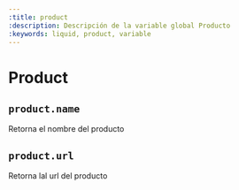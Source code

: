 ```yaml
---
:title: product 
:description: Descripción de la variable global Producto 
:keywords: liquid, product, variable
---
```

# Product 

## `product.name`
Retorna el nombre del producto

## `product.url`
Retorna lal url del producto
